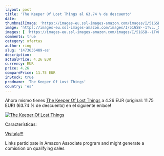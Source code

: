```yaml
---
layout: post
title: 'The Keeper Of Lost Things al 63.74 % de descuento'
date: 
thumbnailImage: 'https://images-eu.ssl-images-amazon.com/images/I/51GSB--1TvL._SL200_.jpg'
image: 'https://images-eu.ssl-images-amazon.com/images/I/51GSB--1TvL._SL200_.jpg'
images: [ 'https://images-eu.ssl-images-amazon.com/images/I/51GSB--1TvL._SL200_.jpg' ]
comments: true
category: ofertas
author: ring
slug: '1473635489-es'
description:
actualPrice: 4.26 EUR
currency: EUR
price: 4.26
comparePrice: 11.75 EUR
inStock: true
prodname: 'The Keeper Of Lost Things'
country: 'es'
---
```


Ahora mismo tienes [The Keeper Of Lost Things](https://www.amazon.es/dp/1473635489/?tag=tolees-21) a 4.26 EUR (original: 11.75 EUR) (63.74 %  de descuento) en el siguiente enlace!

[![The Keeper Of Lost Things](https://images-eu.ssl-images-amazon.com/images/I/51GSB--1TvL._SL200_.jpg)](https://www.amazon.es/dp/1473635489/?tag=tolees-21)

Características:


[Visítala!!!](https://www.amazon.es/dp/1473635489/?tag=tolees-21)

Links participate in Amazon Associate program and might generate a comission on qualifying sales
